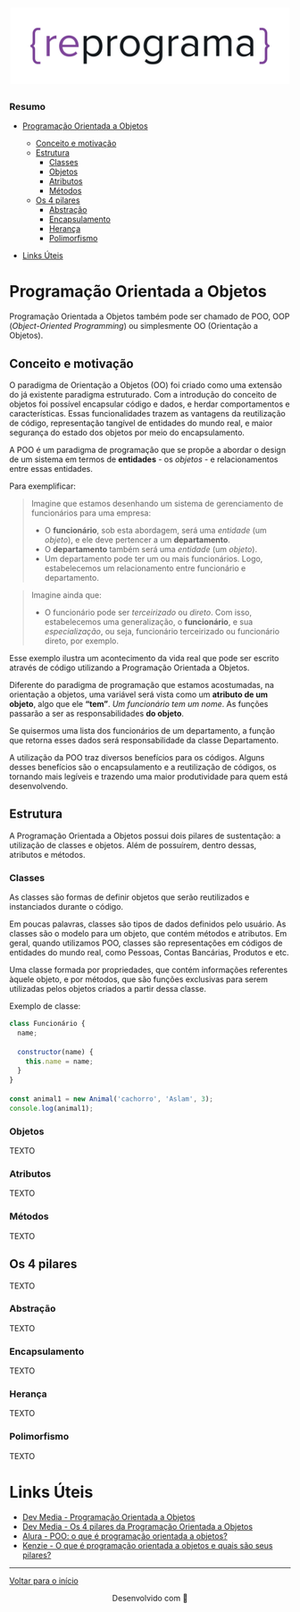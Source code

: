 <h1 align="center">
  <img src="../assets/reprograma-fundos-claros.png" alt="logo reprograma" width="500">
</h1>

### Resumo

- [Programação Orientada a Objetos](#programação-orientada-a-objetos)

  - [Conceito e motivação](#conceito-e-motivação)
  - [Estrutura](#estrutura)
    - [Classes](#classes)
    - [Objetos](#objetos)
    - [Atributos](#atributos)
    - [Métodos](#métodos)
  - [Os 4 pilares](#os-4-pilares)
    - [Abstração](#abstração)
    - [Encapsulamento](#encapsulamento)
    - [Herança](#herança)
    - [Polimorfismo](#polimorfismo)

- [Links Úteis](#links-úteis)

# Programação Orientada a Objetos

Programação Orientada a Objetos também pode ser chamado de POO, OOP (_Object-Oriented Programming_) ou simplesmente OO (Orientação a Objetos).

## Conceito e motivação

O paradigma de Orientação a Objetos (OO) foi criado como uma extensão do já existente paradigma estruturado. Com a introdução do conceito de objetos foi possível encapsular código e dados, e herdar comportamentos e características. Essas funcionalidades trazem as vantagens da reutilização de código, representação tangível de entidades do mundo real, e maior segurança do estado dos objetos por meio do encapsulamento.

A POO é um paradigma de programação que se propõe a abordar o design de um sistema em termos de **entidades** - os _objetos_ - e relacionamentos entre essas entidades.

Para exemplificar:

> Imagine que estamos desenhando um sistema de gerenciamento de funcionários para uma empresa:
>
> - O **funcionário**, sob esta abordagem, será uma _entidade_ (um _objeto_), e ele deve pertencer a um **departamento**.
> - O **departamento** também será uma _entidade_ (um _objeto_).
> - Um departamento pode ter um ou mais funcionários.
>   Logo, estabelecemos um relacionamento entre funcionário e departamento.

> Imagine ainda que:
>
> - O funcionário pode ser _terceirizado_ ou _direto_.
>   Com isso, estabelecemos uma generalização, o **funcionário**, e sua _especialização_, ou seja, funcionário terceirizado ou funcionário direto, por exemplo.

Esse exemplo ilustra um acontecimento da vida real que pode ser escrito através de código utilizando a Programação Orientada a Objetos.

Diferente do paradigma de programação que estamos acostumadas, na orientação a objetos, uma variável será vista como um **atributo de um objeto**, algo que ele **“tem”**. _Um funcionário tem um nome_.
As funções passarão a ser as responsabilidades **do objeto**.

Se quisermos uma lista dos funcionários de um departamento, a função que retorna esses dados será responsabilidade da classe Departamento.

A utilização da POO traz diversos benefícios para os códigos. Alguns desses benefícios são o encapsulamento e a reutilização de códigos, os tornando mais legíveis e trazendo uma maior produtividade para quem está desenvolvendo.

## Estrutura

A Programação Orientada a Objetos possui dois pilares de sustentação: a utilização de classes e objetos.
Além de possuírem, dentro dessas, atributos e métodos.

### Classes

As classes são formas de definir objetos que serão reutilizados e instanciados durante o código.

Em poucas palavras, classes são tipos de dados definidos pelo usuário. As classes são o modelo para um objeto, que contém métodos e atributos.
Em geral, quando utilizamos POO, classes são representações em códigos de entidades do mundo real, como Pessoas, Contas Bancárias, Produtos e etc.

Uma classe formada por propriedades, que contém informações referentes àquele objeto, e por métodos, que são funções exclusivas para serem utilizadas pelos objetos criados a partir dessa classe.

Exemplo de classe:

```javascript
class Funcionário {
  name;
  
  constructor(name) {
    this.name = name;
  }
}

const animal1 = new Animal('cachorro', 'Aslam', 3);
console.log(animal1);
```

### Objetos

TEXTO

### Atributos

TEXTO

### Métodos

TEXTO

## Os 4 pilares

TEXTO

### Abstração

TEXTO

### Encapsulamento

TEXTO

### Herança

TEXTO

### Polimorfismo

TEXTO

# Links Úteis

- [Dev Media - Programação Orientada a Objetos](https://www.devmedia.com.br/programacao-orientada-a-objetos-e-programacao-estruturada/32813)
- [Dev Media - Os 4 pilares da Programação Orientada a Objetos](https://www.devmedia.com.br/os-4-pilares-da-programacao-orientada-a-objetos/9264)
- [Alura - POO: o que é programação orientada a objetos?](https://www.alura.com.br/artigos/poo-programacao-orientada-a-objetos)
- [Kenzie - O que é programação orientada a objetos e quais são seus pilares?](https://kenzie.com.br/blog/programacao-orientada-a-objetos/)

---

[Voltar para o início](../README.md)

<p align="center">
  Desenvolvido com &#128156
</p>
